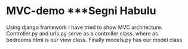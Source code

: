 # MVC-demo ***Segni Habulu
Using django framework I have tried to show MVC architecture.
Controller.py and urls.py serve as a controller class.
where as bedrooms.html is our view class. 
Finally models.py has our model class
